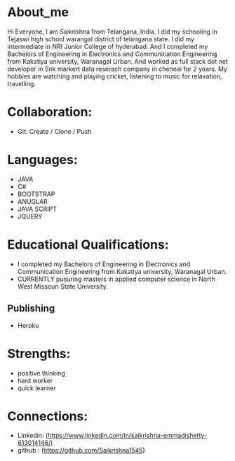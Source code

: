 # About_me

Hi Everyone, I am Saikrishna from Telangana, India. I did my schooling in Tejaswi high school warangal district of telangana state. I did  my intermediate in NRI Junior College of hyderabad. And I completed my Bachelors of Engineering  in Electronics and Communication Engineering from Kakatiya university, Waranagal Urban. And worked as full stack dot net developer in Snk markert data reserach company in chennai for 2 years. My hobbies are watching and playing cricket, listening to music for relaxation, travelling.

# Collaboration:

* Git: Create / Clone / Push

# Languages:
* JAVA
* C#
* BOOTSTRAP
* ANUGLAR
* JAVA SCRIPT
* JQUERY

# Educational Qualifications:

* I completed my Bachelors of Engineering  in Electronics and Communication Engineering from Kakatiya university, Waranagal Urban.
* CURRENTLY pusuring masters in applied computer science in North West Missouri State University.

## Publishing

* Heroku

# Strengths:

* positive thinking
* hard worker 
* quick learner

# Connections:
* Linkedin: (https://www.linkedin.com/in/saikrishna-emmadishetty-613014146/)
* github : (https://github.com/Saikrishna1545)

